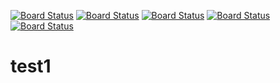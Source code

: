 [![Board Status](https://codedev.ms/adrifer5/a20c08eb-d286-486d-bbc0-4ddd27770960/b2a5e0ae-30af-4cdf-a24d-c0a21379f2a5/_apis/work/boardbadge/e187d37e-7a1e-45c9-b7f3-8470697e4f0a)](https://codedev.ms/adrifer5/a20c08eb-d286-486d-bbc0-4ddd27770960/_boards/board/t/b2a5e0ae-30af-4cdf-a24d-c0a21379f2a5/Microsoft.RequirementCategory)
[![Board Status](https://codedev.ms/adrifer4/92a0b8fa-6d10-40b1-968d-82b9d89972ac/0bd6ffc6-dc09-4498-85bc-11a445dba329/_apis/work/boardbadge/d6856fbb-9695-42ae-83aa-56a10cbf0918)](https://codedev.ms/adrifer4/92a0b8fa-6d10-40b1-968d-82b9d89972ac/_boards/board/t/0bd6ffc6-dc09-4498-85bc-11a445dba329/Microsoft.RequirementCategory)
[![Board Status](https://codedev.ms/adrifer3/556bc701-66f7-4910-a996-4b111be3faa4/51ab895b-dc21-4123-8c2f-3824a926b1b3/_apis/work/boardbadge/32ec16b6-e5b1-4bad-8df1-799fd50dfd88)](https://codedev.ms/adrifer3/556bc701-66f7-4910-a996-4b111be3faa4/_boards/board/t/51ab895b-dc21-4123-8c2f-3824a926b1b3/Microsoft.RequirementCategory)
[![Board Status](https://codedev.ms/adrifer2/c2964c91-9e95-4aa9-83e9-867e16025d6a/73640118-ee8c-4262-8363-af97c4d764a1/_apis/work/boardbadge/49dd2370-ddc0-4dc7-bdfc-aa5f2fefa0a0)](https://codedev.ms/adrifer2/c2964c91-9e95-4aa9-83e9-867e16025d6a/_boards/board/t/73640118-ee8c-4262-8363-af97c4d764a1/Microsoft.RequirementCategory)
[![Board Status](https://codedev.ms/adrifer/e61127bf-1941-4866-aa95-98b1906a0287/58160850-21f4-43f9-acd5-8f9648ddf3d6/_apis/work/boardbadge/ac07f6e7-ee5d-460b-bb33-636e960a6d99)](https://codedev.ms/adrifer/e61127bf-1941-4866-aa95-98b1906a0287/_boards/board/t/58160850-21f4-43f9-acd5-8f9648ddf3d6/Microsoft.RequirementCategory)
# test1
